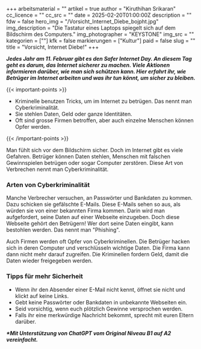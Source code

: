 +++
arbeitsmaterial = ""
artikel = true
author = "Kiruthihan Srikaran"
cc_licence = ""
cc_src = ""
date = 2025-02-20T01:00:00Z
description = ""
fdw = false
hero_img = "/Vorsicht_Internet_Diebe_bojpht.jpg"
img_description = "Die Tastatur eines Laptops spiegelt sich auf dem Bildschirm des Computers."
img_photographer = "KEYSTONE"
img_src = ""
kategorien = [""]
kfk = false
markierungen = ["Kultur"]
paid = false
slug = ""
title = "Vorsicht, Internet Diebe!"
+++

**_Jedes Jahr am 11. Februar gibt es den Safer Internet Day. An diesem Tag geht es darum, das Internet sicherer zu machen. Viele Aktionen informieren darüber, wie man sich schützen kann. Hier erfahrt ihr, wie Betrüger im Internet arbeiten und was ihr tun könnt, um sicher zu bleiben._**

{{< important-points >}}

<ul>

<li>Kriminelle benutzen Tricks, um im Internet zu betrügen. Das nennt man Cyberkriminalität.</li>

<li>Sie stehlen Daten, Geld oder ganze Identitäten.</li>

<li>Oft sind grosse Firmen betroffen, aber auch einzelne Menschen können Opfer werden.</li>

</ul>

{{< /important-points >}}

Man fühlt sich vor dem Bildschirm sicher. Doch im Internet gibt es viele Gefahren. Betrüger können Daten stehlen, Menschen mit falschen Gewinnspielen betrügen oder sogar Computer zerstören. Diese Art von Verbrechen nennt man Cyberkriminalität.

### Arten von Cyberkriminalität

Manche Verbrecher versuchen, an Passwörter und Bankdaten zu kommen. Dazu schicken sie gefälschte E-Mails. Diese E-Mails sehen so aus, als würden sie von einer bekannten Firma kommen. Darin wird man aufgefordert, seine Daten auf einer Webseite einzugeben. Doch diese Webseite gehört den Betrügern! Wer dort seine Daten eingibt, kann bestohlen werden. Das nennt man "Phishing".

Auch Firmen werden oft Opfer von Cyberkriminellen. Die Betrüger hacken sich in deren Computer und verschlüsseln wichtige Daten. Die Firma kann dann nicht mehr darauf zugreifen. Die Kriminellen fordern Geld, damit die Daten wieder freigegeben werden.

### Tipps für mehr Sicherheit

- Wenn ihr den Absender einer E-Mail nicht kennt, öffnet sie nicht und klickt auf keine Links.
- Gebt keine Passwörter oder Bankdaten in unbekannte Webseiten ein.
- Seid vorsichtig, wenn euch plötzlich Gewinne versprochen werden.
- Falls ihr eine merkwürdige Nachricht bekommt, sprecht mit euren Eltern darüber.


**_\*Mit Unterstützung von ChatGPT vom Original Niveau B1 auf A2 vereinfacht._**